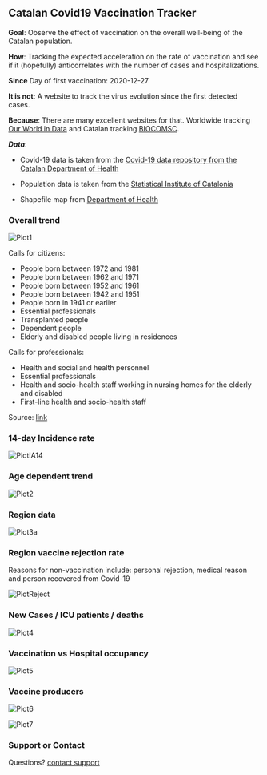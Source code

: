 ## Catalan Covid19 Vaccination Tracker

**Goal**: Observe the effect of vaccination on the overall well-being of the Catalan population. 

**How**: Tracking the expected acceleration on the rate of vaccination and see if it (hopefully) anticorrelates with the number of cases and hospitalizations.

**Since** Day of first vaccination: 2020-12-27

**It is not**: A website to track the virus evolution since the first detected cases. 

**Because**: There are many excellent websites for that. Worldwide tracking [Our World in Data](https://ourworldindata.org/coronavirus) and Catalan tracking [BIOCOMSC](https://biocomsc.upc.edu/en/covid-19/catalonia-covid-abs-eng).

***Data***:

- Covid-19 data is taken from the [Covid-19 data repository from the Catalan Department of Health](https://dadescovid.cat/descarregues)

- Population data is taken from the [Statistical Institute of Catalonia](http://www.idescat.cat)

- Shapefile map from [Department of Health](https://salutweb.gencat.cat/ca/el_departament/estadistiques_sanitaries/cartografia/)


### Overall trend
![Plot1](https://raw.githubusercontent.com/aalibes/CatCovidTracker/main/CurrentOverallVaccinationCat.png)

Calls for citizens:

- People born between 1972 and 1981
- People born between 1962 and 1971
- People born between 1952 and 1961
- People born between 1942 and 1951
- People born in 1941 or earlier
- Essential professionals
- Transplanted people
- Dependent people
- Elderly and disabled people living in residences

Calls for professionals:

- Health and social and health personnel
- Essential professionals
- Health and socio-health staff working in nursing homes for the elderly and disabled
- First-line health and socio-health staff

Source: [link](https://canalsalut.gencat.cat/ca/salut-a-z/v/vacuna-covid-19/convocatoria/index.html)

### 14-day Incidence rate
![PlotIA14](https://raw.githubusercontent.com/aalibes/CatCovidTracker/main/IA14days.png)


### Age dependent trend
![Plot2](https://raw.githubusercontent.com/aalibes/CatCovidTracker/main/CurrentByAgeVaccinationCat.png)

### Region data
![Plot3a](https://raw.githubusercontent.com/aalibes/CatCovidTracker/main/MapCurrentRegionVaccinationCat.png)

### Region vaccine rejection rate
Reasons for non-vaccination include: personal rejection, medical reason and person recovered from Covid-19  

![PlotReject](https://raw.githubusercontent.com/aalibes/CatCovidTracker/main/MapCurrentRegionRejectionCat.png)

### New Cases / ICU patients / deaths
![Plot4](https://raw.githubusercontent.com/aalibes/CatCovidTracker/main/CurrentCasesICUDeathsCat.png)

### Vaccination vs Hospital occupancy
![Plot5](https://raw.githubusercontent.com/aalibes/CatCovidTracker/main/HospitalVSVaccinationCat.png)

### Vaccine producers
![Plot6](https://raw.githubusercontent.com/aalibes/CatCovidTracker/main/VaccineProducer.png)

![Plot7](https://raw.githubusercontent.com/aalibes/CatCovidTracker/main/VaccineProducerByDate.png)

### Support or Contact

Questions? [contact support](mailto:aalibes@gmail.com) 
